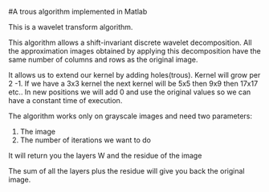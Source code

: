 #A trous algorithm implemented in Matlab

This is a wavelet transform algorithm.

This algorithm allows a shift-invariant discrete wavelet decomposition. All the approximation images obtained by applying this decomposition have the same number of columns and rows as the original image.

It allows us to extend our kernel by adding holes(trous). Kernel will grow per 2  -1. If we have a 3x3 kernel the next kernel will be 5x5 then 9x9 then 17x17 etc..
In new positions we will add 0 and use the original values so we can have a constant time of execution.

The algorithm works only on grayscale images and need two parameters:
1. The image 
2. The number of iterations we want to do

It will return you the layers W and the residue of the image

The sum of all the layers plus the residue will give you back the original image.
